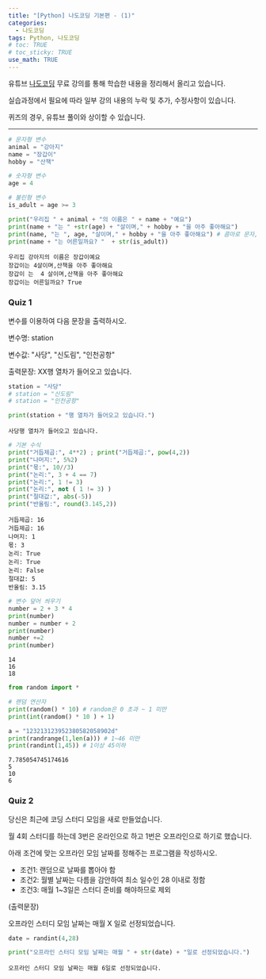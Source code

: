 ```yaml
---
title: "[Python] 나도코딩 기본편 - (1)"
categories: 
  - 나도코딩
tags: Python, 나도코딩
# toc: TRUE
# toc_sticky: TRUE
use_math: TRUE
---
```


유튜브 [나도코딩](https://www.youtube.com/watch?v=kWiCuklohdY) 무료 강의를 통해 학습한 내용을 정리해서 올리고 있습니다.

실습과정에서 필요에 따라 일부 강의 내용의 누락 및 추가, 수정사항이 있습니다.

퀴즈의 경우, 유튜브 풀이와 상이할 수 있습니다.

---


```python
# 문자형 변수
animal = "강아지"
name = "장갑이"
hobby = "산책"

# 숫자형 변수
age = 4

# 불린형 변수
is_adult = age >= 3
```


```python
print("우리집 " + animal + "의 이름은 " + name + "예요")
print(name + "는 " +str(age) + "살이며," + hobby + "을 아주 좋아해요")
print(name, "는 ", age, "살이며," + hobby + "을 아주 좋아해요") # 콤마로 문자, 숫자 구분 없이 사용가능하지만 한칸 띄워짐
print(name + "는 어른일까요? "  + str(is_adult))
```

    우리집 강아지의 이름은 장갑이예요
    장갑이는 4살이며,산책을 아주 좋아해요
    장갑이 는  4 살이며,산책을 아주 좋아해요
    장갑이는 어른일까요? True
    

### Quiz 1
변수를 이용하여 다음 문장을 출력하시오.

변수명: station

변수값:  "사당", "신도림", "인천공항"

출력문장: XX행 열차가 들어오고 있습니다.


```python
station = "사당"
# station = "신도림"
# station = "인천공항"

print(station + "행 열차가 들어오고 있습니다.")
```

    사당행 열차가 들어오고 있습니다.
    


```python
# 기본 수식
print("거듭제곱:", 4**2) ; print("거듭제곱:", pow(4,2))
print("나머지:", 5%2)
print("몫:", 10//3)
print("논리:", 3 + 4 == 7)
print("논리:", 1 != 3)
print("논리:", not ( 1 != 3) )
print("절대값:", abs(-5))
print("반올림:", round(3.145,2))
```

    거듭제곱: 16
    거듭제곱: 16
    나머지: 1
    몫: 3
    논리: True
    논리: True
    논리: False
    절대값: 5
    반올림: 3.15
    


```python
# 변수 덮어 씌우기
number = 2 + 3 * 4
print(number)
number = number + 2
print(number)
number +=2
print(number)
```

    14
    16
    18
    


```python
from random import *

# 랜덤 연산자
print(random() * 10) # random은 0 초과 ~ 1 미만
print(int(random() * 10 ) + 1)

a = "123213123952380582058902d"
print(randrange(1,len(a))) # 1~46 미만
print(randint(1,45)) # 1이상 45이하
```

    7.785054745174616
    5
    10
    6
    

### Quiz 2
당신은 최근에 코딩 스터디 모임을 새로 만들었습니다.

월 4회 스터디를 하는데 3번은 온라인으로 하고 1번은 오프라인으로 하기로 했습니다.

아래 조건에 맞는 오프라인 모임 날짜를 정해주는 프로그램을 작성하시오.

- 조건1: 랜덤으로 날짜를 뽑아야 함
- 조건2: 월별 날짜는 다름을 감안하여 최소 일수인 28 이내로 정함
- 조건3: 매월 1~3일은 스터디 준비를 해야하므로 제외

(출력문장)

오프라인 스터디 모임 날짜는 매월 X 일로 선정되었습니다.


```python
date = randint(4,28)

print("오프라인 스터디 모임 날짜는 매월 " + str(date) + "일로 선정되었습니다.")
```

    오프라인 스터디 모임 날짜는 매월 6일로 선정되었습니다.
    

